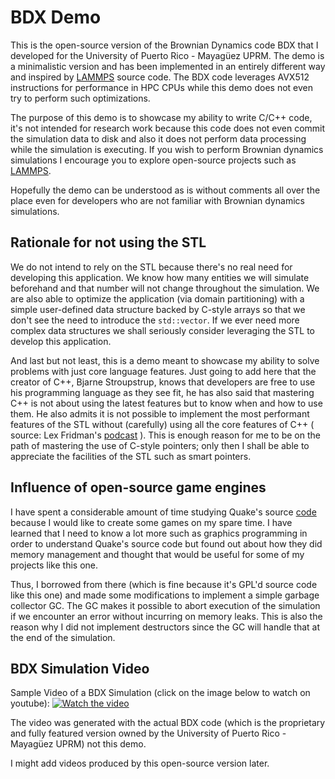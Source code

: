 # BDX Demo
This is the open-source version of the Brownian Dynamics code BDX that I developed for the
University of Puerto Rico - Mayagüez UPRM. The demo is a minimalistic version and has
been implemented in an entirely different way and inspired by
[LAMMPS](https://github.com/lammps/lammps) source code.
The BDX code leverages AVX512 instructions
for performance in HPC CPUs while this demo does not even try to perform such
optimizations.

The purpose of this demo is to showcase my ability to write C/C++ code, it's not
intended for research work because this code does not even commit the simulation data to
disk and also it does not perform data processing while the simulation is executing.
If you wish to perform Brownian dynamics simulations I encourage you to explore
open-source projects such as [LAMMPS](https://github.com/lammps/lammps).

Hopefully the demo can be understood as is without comments all over the place even for
developers who are not familiar with Brownian dynamics simulations.

## Rationale for not using the STL

We do not intend to rely on the STL because there's no real need for developing this
application.
We know how many entities we will simulate beforehand and that number will not change
throughout the simulation. We are also able to optimize the application (via domain
partitioning) with a simple user-defined data structure backed by C-style arrays
so that we don't see the need to introduce the `std::vector`. If we ever need more complex
data structures we shall seriously consider leveraging the STL to develop this
application.

And last but not least, this is a demo meant to showcase my ability
to solve problems with just core language features. Just going to add here that the
creator of C++, Bjarne Stroupstrup, knows that developers are free to use his programming
language as they see fit, he has also said that mastering C++ is not about using the
latest features but to know when and how to use them. He also admits it is not possible to
implement the most performant features of the STL without (carefully) using all the core
features of C++ (
source: Lex Fridman's [podcast](https://www.youtube.com/watch?v=uTxRF5ag27A)
). This is enough reason for me to be on the path of mastering the use of C-style
pointers; only then I shall be able to appreciate the facilities of the STL such as
smart pointers.

## Influence of open-source game engines

I have spent a considerable amount of time studying Quake's source
[code](https://github.com/id-Software/Quake-2) because I would
like to create some games on my spare time. I have learned that I need to know a lot
more such as graphics programming in order to understand Quake's source code but
found out about how they did memory management and thought that would be useful for
some of my projects like this one.

Thus, I borrowed from there (which is fine because it's GPL'd source code like this one)
and made some modifications to implement a simple garbage collector GC. The GC makes it
possible to abort execution of the simulation if we encounter an error without incurring
on memory leaks. This is also the reason why I did not implement destructors since the GC
will handle that at the end of the simulation.

## BDX Simulation Video

Sample Video of a BDX Simulation (click on the image below to watch on youtube):
[![Watch the video](https://img.youtube.com/vi/BrQCCio_Z5c/hqdefault.jpg)](https://youtu.be/BrQCCio_Z5c)

The video was generated with the actual BDX code (which is the proprietary and fully
featured version owned by the University of Puerto Rico - Mayagüez UPRM) not this demo.

I might add videos produced by this open-source version later.
